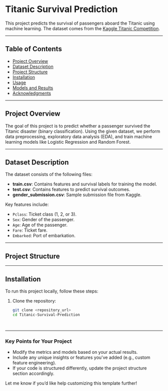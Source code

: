 # Titanic Survival Prediction

This project predicts the survival of passengers aboard the Titanic using machine learning. The dataset comes from the [Kaggle Titanic Competition](https://www.kaggle.com/c/titanic).

---

## Table of Contents
- [Project Overview](#project-overview)
- [Dataset Description](#dataset-description)
- [Project Structure](#project-structure)
- [Installation](#installation)
- [Usage](#usage)
- [Models and Results](#models-and-results)
- [Acknowledgments](#acknowledgments)

---

## Project Overview

The goal of this project is to predict whether a passenger survived the Titanic disaster (binary classification). Using the given dataset, we perform data preprocessing, exploratory data analysis (EDA), and train machine learning models like Logistic Regression and Random Forest.

---

## Dataset Description

The dataset consists of the following files:
- **train.csv**: Contains features and survival labels for training the model.
- **test.csv**: Contains features to predict survival outcomes.
- **gender_submission.csv**: Sample submission file from Kaggle.

Key features include:
- `Pclass`: Ticket class (1, 2, or 3).
- `Sex`: Gender of the passenger.
- `Age`: Age of the passenger.
- `Fare`: Ticket fare.
- `Embarked`: Port of embarkation.

---

## Project Structure





---

## Installation

To run this project locally, follow these steps:

1. Clone the repository:
   ```bash
   git clone <repository_url>
   cd Titanic-Survival-Prediction




---

### Key Points for Your Project
- Modify the metrics and models based on your actual results.
- Include any unique insights or features you've added (e.g., custom feature engineering).
- If your code is structured differently, update the project structure section accordingly.

Let me know if you’d like help customizing this template further!
